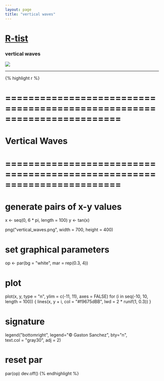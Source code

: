```yaml
---
layout: page
title: "vertical waves"
---
```


# [R-tist](/) 

### vertical waves 

![](../images/vertical_waves.png) 

-----

{% highlight r %} 
# ======================================================================== 
# Vertical Waves 
# ======================================================================== 
# generate pairs of x-y values 
x <- seq(0, 6 * pi, length = 100) 
y <- tan(x) 
 
 
png("vertical_waves.png", width = 700, height = 400) 
# set graphical parameters 
op <- par(bg = "white", mar = rep(0.3, 4)) 
# plot 
plot(x, y, type = "n", ylim = c(-11, 11), axes = FALSE) 
for (i in seq(-10, 10, length = 100)) 
{ 
  lines(x, y + i, col = "#f9675dBB", lwd = 2 * runif(1, 0.3)) 
} 
# signature 
legend("bottomright", legend="© Gaston Sanchez", bty="n",  
       text.col = "gray30", adj = 2) 
# reset par 
par(op) 
dev.off() 
{% endhighlight %} 
